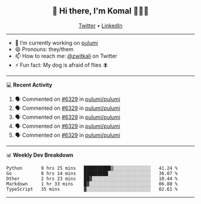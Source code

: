 <h2 align="center"> 👋 Hi there, I'm Komal 🧑🏾‍💻 </h2>
<p align="center">
    <a href="https://twitter.com/zwitkali">Twitter</a> •
    <a href="https://www.linkedin.com/in/komal-ali/">LinkedIn</a>
</p>

--------

- 🔭 I’m currently working on [pulumi](https://github.com/pulumi/pulumi)
- 😄 Pronouns: they/them
- 📫 How to reach me: [@zwitkali](https://twitter.com/zwitkali) on Twitter
- ⚡ Fun fact: My dog is afraid of flies 🪰

--------
💻 **Recent Activity**

<!--START_SECTION:activity-->
1. 🗣 Commented on [#6329](https://github.com/pulumi/pulumi/issues/6329) in [pulumi/pulumi](https://github.com/pulumi/pulumi)
2. 🗣 Commented on [#6329](https://github.com/pulumi/pulumi/issues/6329) in [pulumi/pulumi](https://github.com/pulumi/pulumi)
3. 🗣 Commented on [#6329](https://github.com/pulumi/pulumi/issues/6329) in [pulumi/pulumi](https://github.com/pulumi/pulumi)
4. 🗣 Commented on [#6329](https://github.com/pulumi/pulumi/issues/6329) in [pulumi/pulumi](https://github.com/pulumi/pulumi)
5. 🗣 Commented on [#6329](https://github.com/pulumi/pulumi/issues/6329) in [pulumi/pulumi](https://github.com/pulumi/pulumi)
<!--END_SECTION:activity-->

--------

📊 **Weekly Dev Breakdown**
<!--START_SECTION:waka-->
```text
Python       9 hrs 25 mins   ██████████▒░░░░░░░░░░░░░░   41.24 % 
Go           8 hrs 14 mins   █████████░░░░░░░░░░░░░░░░   36.07 % 
Other        2 hrs 23 mins   ██▓░░░░░░░░░░░░░░░░░░░░░░   10.44 % 
Markdown     1 hr 33 mins    █▓░░░░░░░░░░░░░░░░░░░░░░░   06.80 % 
TypeScript   35 mins         ▓░░░░░░░░░░░░░░░░░░░░░░░░   02.61 % 
```
<!--END_SECTION:waka-->

--------